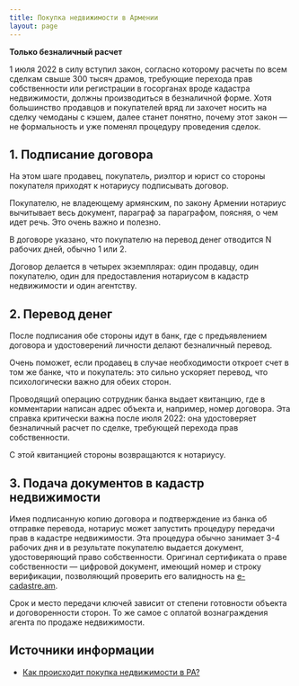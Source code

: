 ```yaml
---
title: Покупка недвижимости в Армении
layout: page
---
```


**Только безналичный расчет**

1 июля 2022 в силу вступил закон, согласно которому расчеты по всем сделкам свыше 300 тысяч драмов, требующие перехода
прав собственности или регистрации в госорганах вроде кадастра недвижимости, должны производиться в безналичной форме.
Хотя большинство продавцов и покупателей вряд ли захочет носить на сделку чемоданы с кэшем, далее станет понятно, почему
этот закон — не формальность и уже поменял процедуру проведения сделок.

## 1. Подписание договора

На этом шаге продавец, покупатель, риэлтор и юрист со стороны покупателя приходят к нотариусу подписывать договор.

Покупателю, не владеющему армянским, по закону Армении нотариус вычитывает весь документ, параграф за параграфом,
поясняя, о чем идет речь. Это очень важно и полезно.

В договоре указано, что покупателю на перевод денег отводится N рабочих дней, обычно 1 или 2.

Договор делается в четырех экземплярах: один продавцу, один покупателю, один для предоставления нотариусом в кадастр недвижимости и один агентству.

## 2. Перевод денег

После подписания обе стороны идут в банк, где с предъявлением договора и удостоверений личности делают безналичный перевод.

Очень поможет, если продавец в случае необходимости откроет счет в том же банке, что и покупатель: это сильно ускоряет
перевод, что психологически важно для обеих сторон.

Проводящий операцию сотрудник банка выдает квитанцию, где в комментарии написан адрес объекта и, например, номер договора.
Эта справка критически важна после июля 2022: она удостоверяет безналичный расчет по сделке, требующей перехода прав собственности.

С этой квитанцией стороны возвращаются к нотариусу.

## 3. Подача документов в кадастр недвижимости

Имея подписанную копию договора и подтверждение из банка об отправке перевода, нотариус может запустить процедуру
передачи прав в кадастре недвижимости. Эта процедура обычно занимает 3-4 рабочих дня и в результате покупателю выдается
документ, удостоверяющий право собственности. Оригинал сертификата о праве собственности — цифровой документ,
имеющий номер и строку верификации, позволяющий проверить его валидность на [e-cadastre.am](https://e-cadastre.am).

Срок и место передачи ключей зависит от степени готовности объекта и договоренности сторон. То же самое с оплатой
вознаграждения агента по продаже недвижимости.

## Источники информации

- [Как происходит покупка недвижимости в РА?](https://am-banking-and-immigration.notion.site/6216a2e0c6aa4ec68a604c1a53559422)
